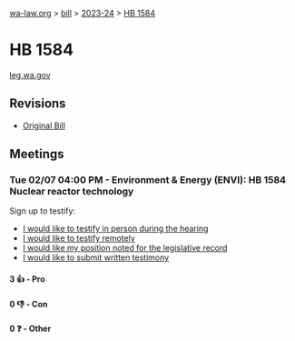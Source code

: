 [wa-law.org](/) > [bill](/bill/) > [2023-24](/bill/2023-24/) > [HB 1584](/bill/2023-24/hb/1584/)

# HB 1584
[leg.wa.gov](https://app.leg.wa.gov/billsummary?BillNumber=1584&Year=2023&Initiative=false)

## Revisions
* [Original Bill](1/)

## Meetings
### Tue 02/07 04:00 PM - Environment & Energy (ENVI): HB 1584 Nuclear reactor technology
Sign up to testify:
* [I would like to testify in person during the hearing](https://app.leg.wa.gov/csi/Testifier/Add?chamber=House&mId=30687&aId=150848&caId=21231&tId=1)
* [I would like to testify remotely](https://app.leg.wa.gov/csi/Testifier/Add?chamber=House&mId=30687&aId=150848&caId=21231&tId=2)
* [I would like my position noted for the legislative record](https://app.leg.wa.gov/csi/Testifier/Add?chamber=House&mId=30687&aId=150848&caId=21231&tId=3)
* [I would like to submit written testimony](https://app.leg.wa.gov/csi/Testifier/Add?chamber=House&mId=30687&aId=150848&caId=21231&tId=4)

#### 3 👍 - Pro

#### 0 👎 - Con

#### 0 ❓ - Other
